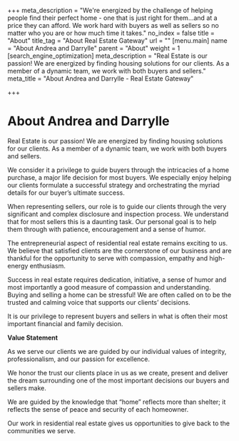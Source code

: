 +++
meta_description = "We're energized by the challenge of helping people find their perfect home - one that is just right for them...and at a price they can afford. We work hard with buyers as well as sellers so no matter who you are or how much time it takes."
no_index = false
title = "About"
title_tag = "About Real Estate Gateway"
url = ""
[menu.main]
name = "About Andrea and Darrylle"
parent = "About"
weight = 1
[search_engine_optimization]
meta_description = "Real Estate is our passion! We are energized by finding housing solutions for our clients. As a member of a dynamic team, we work with both buyers and sellers."
meta_title = "About Andrea and Darrylle - Real Estate Gateway"

+++
# **About Andrea and Darrylle**

Real Estate is our passion! We are energized by finding housing solutions for our clients. As a member of a dynamic team, we work with both buyers and sellers.

We consider it a privilege to guide buyers through the intricacies of a home purchase, a major life decision for most buyers. We especially enjoy helping our clients formulate a successful strategy and orchestrating the myriad details for our buyer’s ultimate success.

When representing sellers, our role is to guide our clients through the very significant and complex disclosure and inspection process. We understand that for most sellers this is a daunting task. Our personal goal is to help them through with patience, encouragement and a sense of humor.

The entrepreneurial aspect of residential real estate remains exciting to us. We believe that satisfied clients are the cornerstone of our business and are thankful for the opportunity to serve with compassion, empathy and high-energy enthusiasm.

Success in real estate requires dedication, initiative, a sense of humor and most importantly a good measure of compassion and understanding. Buying and selling a home can be stressful! We are often called on to be the trusted and calming voice that supports our clients’ decisions.

It is our privilege to represent buyers and sellers in what is often their most important financial and family decision.

**Value Statement**

As we serve our clients we are guided by our individual values of integrity, professionalism, and our passion for excellence.

We honor the trust our clients place in us as we create, present and deliver the dream surrounding one of the most important decisions our buyers and sellers make.

We are guided by the knowledge that “home” reflects more than shelter; it reflects the sense of peace and security of each homeowner.

Our work in residential real estate gives us opportunities to give back to the communities we serve.